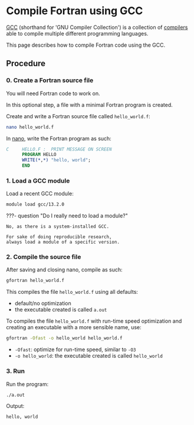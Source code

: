 # Compile Fortran using GCC

[GCC](gcc.md) (shorthand for 'GNU Compiler Collection')
is a collection of [compilers](compilers.md)
able to compile multiple different programming languages.

This page describes how to compile Fortran code using the GCC.

## Procedure

### 0. Create a Fortran source file

You will need Fortran code to work on.

In this optional step, a file with a minimal Fortran program is created.

Create and write a Fortran source file called `hello_world.f`:

```bash
nano hello_world.f
```

In [nano](nano.md), write the Fortran program as such:

``` fortran
C     HELLO.F :  PRINT MESSAGE ON SCREEN
      PROGRAM HELLO
      WRITE(*,*) "hello, world";
      END
```

### 1. Load a GCC module

Load a recent GCC module:

```bash
module load gcc/13.2.0
```

???- question "Do I really need to load a module?"

    No, as there is a system-installed GCC.

    For sake of doing reproducible research, 
    always load a module of a specific version.

### 2. Compile the source file

After saving and closing nano, compile as such:

```bash
gfortran hello_world.f
```

This compiles the file `hello_world.f` using all defaults:

- default/no optimization
- the executable created is called `a.out`

To compiles the file `hello_world.f` with run-time speed optimization
and creating an executable with a more sensible name, use:

```bash
gfortran -Ofast -o hello_world hello_world.f
```

- `-Ofast`: optimize for run-time speed, similar to `-O3`
- `-o hello_world`: the executable created is called `hello_world`

### 3. Run

Run the program:

```bash
./a.out 
```

Output:

```console
hello, world
```
